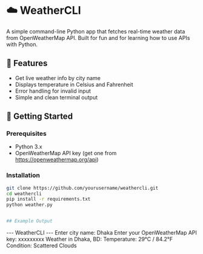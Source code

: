 # ☁️ WeatherCLI

A simple command-line Python app that fetches real-time weather data from OpenWeatherMap API. Built for fun and for learning how to use APIs with Python.

## 🔧 Features
- Get live weather info by city name
- Displays temperature in Celsius and Fahrenheit
- Error handling for invalid input
- Simple and clean terminal output

## 🚀 Getting Started

### Prerequisites
- Python 3.x
- OpenWeatherMap API key (get one from https://openweathermap.org/api)

### Installation
```bash
git clone https://github.com/yourusername/weathercli.git
cd weathercli
pip install -r requirements.txt
python weather.py


## Example Output
```
--- WeatherCLI ---
Enter city name: Dhaka
Enter your OpenWeatherMap API key: xxxxxxxxx
Weather in Dhaka, BD:
Temperature: 29°C / 84.2°F
Condition: Scattered Clouds

